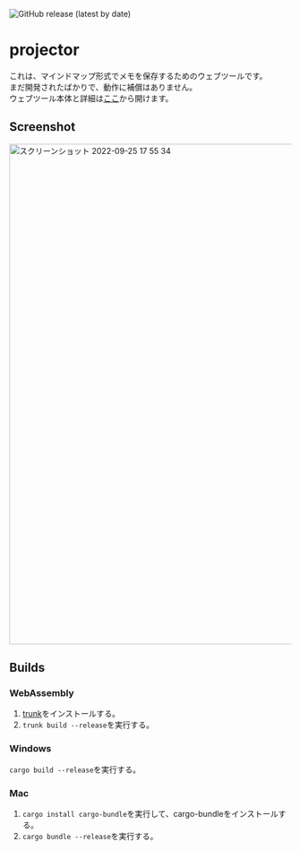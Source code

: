 ![GitHub release (latest by date)](https://img.shields.io/github/v/release/tasuren/projector)

# projector
これは、マインドマップ形式でメモを保存するためのウェブツールです。  
まだ開発されたばかりで、動作に補償はありません。  
ウェブツール本体と詳細は[ここ](https://projector.tasuren.xyz/information.html)から開けます。

## Screenshot
<img width="894" alt="スクリーンショット 2022-09-25 17 55 34" src="https://user-images.githubusercontent.com/45121209/192135786-50aab79c-6500-416c-b21d-0520a0d63a0c.png">

## Builds
### WebAssembly
1. [trunk](https://trunkrs.dev)をインストールする。
2. `trunk build --release`を実行する。
### Windows
`cargo build --release`を実行する。
### Mac
1. `cargo install cargo-bundle`を実行して、cargo-bundleをインストールする。
2. `cargo bundle --release`を実行する。